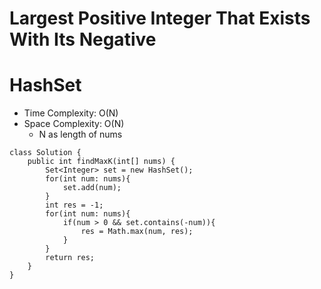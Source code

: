 # Largest Positive Integer That Exists With Its Negative

# HashSet

- Time Complexity: O(N)
- Space Complexity: O(N)
  - N as length of nums

```
class Solution {
    public int findMaxK(int[] nums) {
        Set<Integer> set = new HashSet();
        for(int num: nums){
            set.add(num);
        }
        int res = -1;
        for(int num: nums){
            if(num > 0 && set.contains(-num)){
                res = Math.max(num, res);
            }
        }
        return res;
    }
}
```
